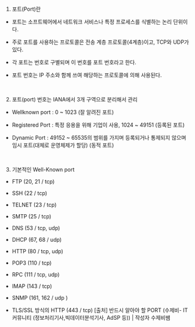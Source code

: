 ​

1. 포트(Port)란

- 포트는 소프트웨어에서 네트워크 서비스나 특정 프로세스를 식별하는 논리 단위이다. 

- 주로 포트를 사용하는 프로토콜은 전송 계층 프로토콜(4계층)이고, TCP와 UDP가 있다. 

- 각 포트는 번호로 구별되며 이 번호를 포트 번호라고 한다. 

- 포트 번호는 IP 주소와 함께 쓰여 해당하는 프로토콜에 의해 사용된다.

​

2. 포트(port) 번호는 IANA에서 3개 구역으로 분리해서 관리

- Wellknown port​ : 0 ~ 1023 (잘 알려진 포트)

- Registered Port : 특정 응용을 위해 기업이 사용, 1024 ~ 49151 (등록된 포트)

- Dynamic Port : 49152 ~ 65535의 범위를 가지며 등록되거나 통제되지 않으며 임시 포트(대체로 운영체제가 할당) (동적 포트)

​

3. 기본적인 Well-Known port

- FTP (20, 21 / tcp)

- SSH (22 / tcp)

- TELNET (23 / tcp)

- SMTP (25 / tcp)

- DNS (53 / tcp, udp)

- DHCP (67, 68 / udp)

- HTTP (80 / tcp, udp)

- POP3 (110 / tcp)

- RPC (111 / tcp, udp)

- IMAP (143 / tcp)

- SNMP (161, 162 / udp )

- TLS/SSL 방식의 HTTP (443 / tcp)
[출처] 반드시 알아야 할 PORT (수제비- IT 커뮤니티 (정보처리기사,빅데이터분석기사, AdSP 등)) | 작성자 수제비쌤

